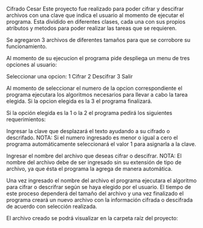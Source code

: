 Cifrado Cesar
Este proyecto fue realizado para poder cifrar y descifrar archivos con una clave que indica el usuario al momento de ejecutar el programa.
Esta dividido en diferentes clases, cada una con sus propios atributos y metodos para poder realizar las tareas que se requieren.

Se agregaron 3 archivos de diferentes tamaños para que se corrobore su funcionamiento.

Al momento de su  ejecucion el programa pide despliega un menu de tres opciones al usuario:

Seleccionar una opcion: 
1 Cifrar
2 Descifrar
3 Salir

Al momento de seleccionar el numero de la opcion correspondiente el programa ejecutara los algoritmos necesarios para llevar a cabo la tarea elegida.
Si la opcion elegida es la 3 el programa finalizará.

Si la opción elegida es la 1 o la 2 el programa pedirá los siguientes requerimientos:

Ingresar la clave que desplazará el texto ayudando a su cifrado o descrifado.
NOTA: Si el numero ingresado es menor o igual a cero el programa automáticamente seleccionará el valor 1 para asignarla a la clave.

Ingresar el nombre del archivo que deseas cifrar o descifrar.
NOTA: El nombre del archivo debe de ser ingresado sin su extensión de tipo de archivo, ya que ésta el programa la agrega de manera automática.

Una vez ingresado el nombre del archivo el programa ejecutara el algoritmo para cifrar o descrifrar según se haya elegido por el usuario.
El tiempo de este proceso dependerá del tamaño del archivo y una vez finalizado el programa creará un nuevo archivo con la información cifrada o descifrada de acuerdo con selección realizada.

El archivo creado se podrá visualizar en la carpeta raíz del proyecto:

